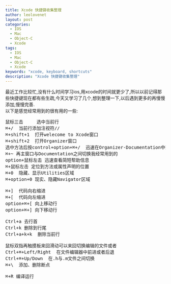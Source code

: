 ```yaml
---
title: Xcode 快捷键收集整理
author: leolovenet
layout: post
categories:
  - IOS
  - Mac
  - Object-C
  - Xcode
tags:
  - IOS
  - Mac
  - Object-C
  - Xcode
keywords: "xcode, keyboard, shortcuts"
description: "Xcode 快捷键收集整理"  
---
```

最近工作比较忙,没有什么时间学习ios,用xcode的时间就更少了,所以以前记得那些快捷键现在都有些生疏,今天又学习了几个,想到整理一下,以后遇到更多的再慢慢添加,慢慢完善.  
以下是感觉经常用到的很有用的一些:

<pre>
鼠标三击     选中当前行
⌘+/  当前行添加注视符//
⌘+shift+1  打开welecome to Xcode窗口
⌘+shift+2  打开Organizer窗口
选中方法后按control+option+⌘+/  迅速在Organizer-Documentation中查看帮助信息
⌘+~ 再主窗口与Documentation之间切换我经常用到的
option+鼠标左击 迅速查看简短帮助信息
⌘+鼠标左击 定位到方法或属性声明的位置
⌘+0  隐藏、显示Utilities区域
⌘+option+0 现实、隐藏Navigator区域

⌘+]  代码向右缩进
⌘+[  代码向左缩进
option+⌘+[ 向上移动行
option+⌘+] 向下移动行

Ctrl+a 去行首
Ctrl+k 删除到行尾
Ctrl+a+k+k  删除当前行

鼠标双指再触摸板来回滑动可以来回切换编辑的文件或者
Ctrl+⌘+Left/Right  在文件编辑器中前进或者后退 
Ctrl+⌘+Up/Down  在.h与.m文件之间切换
⌘+\  添加、删除断点

⌘+R 编译运行
</pre>